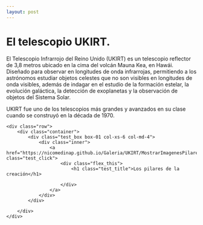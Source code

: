 ```yaml
---
layout: post
--- 
```


<html lang="es">
<head>
	<meta charset="utf-8">
	<meta name="description" content="Composiciones">
	<meta name="keywords" content="HTML5">
	<title>Galeria de fotos </title>

<!-- Local -->
<!-- <link rel="stylesheet" href="/Users/nicomedinap/Documents/GitHub/nicomedinap.github.io/public/css/galeria.css"> -->

<!-- Publico -->
<link rel="stylesheet" href="/public/css/UKIRT.css"> 

</head>

<h1 class="page_title">El telescopio UKIRT.</h1>

<p> El Telescopio Infrarrojo del Reino Unido (UKIRT) es un telescopio reflector de 3,8 metros ubicado en la cima del volcán Mauna Kea, en Hawái. Diseñado para observar en longitudes de onda infrarrojas, permitiendo a los astrónomos estudiar objetos celestes que no son visibles en longitudes de onda visibles, además de indagar en el estudio de la formación estelar, la evolución galáctica, la detección de exoplanetas y la observación de objetos del Sistema Solar.

UKIRT fue uno de los telescopios más grandes y avanzados en su clase cuando se construyó en la década de 1970.

</p>

<body>

    <div class="row">
        <div class="container">
            <div class="test_box box-01 col-xs-6 col-md-4">
                <div class="inner">
                    <a href="https://nicomedinap.github.io/Galeria/UKIRT/MostrarImagenesPilaresCreacion.html" class="test_click">
                        <div class="flex_this">
                            <h1 class="test_title">Los pilares de la creación</h1>
                            
                        </div>
                    </a>
                </div>
            </div>
<!-- 
            <div class="test_box box-02 col-xs-6 col-md-4">
                <div class="inner">
                    <a href="https://nicomedinap.github.io/Galeria/VISTA/MostrarImagenesTarantula.html" class="test_click">
                        <div class="flex_this">
                            <h1 class="test_title"> Tarantula </h1>
                            
                        </div>
                    </a>
                </div>
            </div>
            <div class="test_box box-03 col-xs-6 col-md-4">
                <div class="inner">
                    <a href="https://nicomedinap.github.io/Galeria/VISTA/MostrarImagenesClTrumpler14.html" class="test_click">
                        <div class="flex_this">
                            <h1 class="test_title">Trumpler14</h1>
                            
                        </div>
                    </a>
                </div>
            </div>



            <div class="test_box box-04 col-xs-6 col-md-4">
                <div class="inner">
                    <a href="#" class="test_click">
                        <div class="flex_this">
                            <h1 class="test_title">SFR3_521</h1>
                            
                        </div>
                    </a>
                </div>
            </div>
-->

        </div>
    </div>

</body>
</html>